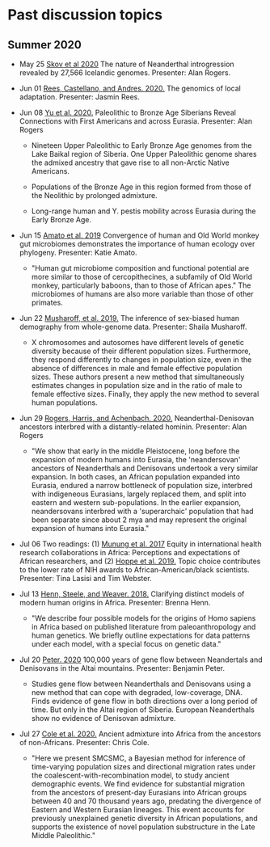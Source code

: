 # Past discussion topics

## Summer 2020

* May 25 [Skov et al 2020][skov20:nature] The nature of Neanderthal
  introgression revealed by 27,566 Icelandic genomes. Presenter: Alan
  Rogers. 

* Jun 01 [Rees, Castellano, and Andres. 2020.][rees20:trendsingenetics] The
   genomics of local adaptation. Presenter: Jasmin Rees.

* Jun 08 [Yu et al. 2020.][yu20:cell] Paleolithic to Bronze Age Siberians
   Reveal Connections with First Americans and across
   Eurasia. Presenter: Alan Rogers

    * Nineteen Upper Paleolithic to Early Bronze Age genomes from the
      Lake Baikal region of Siberia. One Upper Paleolithic genome shares
      the admixed ancestry that gave rise to all non-Arctic Native
      Americans.

    * Populations of the Bronze Age in this region formed from those of
      the Neolithic by prolonged admixture.

    * Long-range human and Y. pestis mobility across Eurasia during the
      Early Bronze Age.

* Jun 15 [Amato et al. 2019][amato19:gb] Convergence of human and Old World
   monkey gut microbiomes demonstrates the importance of human ecology
   over phylogeny. Presenter: Katie Amato.

    * "Human gut microbiome composition and functional potential are
      more similar to those of cercopithecines, a subfamily of Old World
      monkey, particularly baboons, than to those of African apes." The
      microbiomes of humans are also more variable than those of other
      primates.

* Jun 22 [Musharoff, et al. 2019.][musharoff19:plosg] The inference of
   sex-biased human demography from whole-genome data. Presenter:
   Shaila Musharoff. 

    * X chromosomes and autosomes have different levels of genetic
      diversity because of their different population
      sizes. Furthermore, they respond differently to changes in
      population size, even in the absence of differences in male and
      female effective population sizes. These authors present a new
      method that simultaneously estimates changes in population size
      and in the ratio of male to female effective sizes. Finally, they
      apply the new method to several human populations.

* Jun 29 [Rogers, Harris, and Achenbach. 2020.][rogers20:sa]
   Neanderthal-Denisovan ancestors interbred with a distantly-related
   hominin. Presenter: Alan Rogers

    * "We show that early in the middle Pleistocene, long before the
    expansion of modern humans into Eurasia, the 'neandersovan'
    ancestors of Neanderthals and Denisovans undertook a very similar
    expansion. In both cases, an African population expanded into
    Eurasia, endured a narrow bottleneck of population size, interbred
    with indigeneous Eurasians, largely replaced them, and split into
    eastern and western sub-populations. In the earlier expansion,
    neandersovans interbred with a 'superarchaic' population that had
    been separate since about 2 mya and may represent the original
    expansion of humans into Eurasia."

* Jul 06 Two readings: (1) [Munung et al. 2017][munung17:plos1] Equity in
  international health research collaborations in Africa: Perceptions
  and expectations of African researchers, and (2)
  [Hoppe et al. 2019.][hoppe19:sa] Topic choice contributes to the
  lower rate of NIH awards to African-American/black
  scientists. Presenter: Tina Lasisi and Tim Webster. 

* Jul 13 [Henn, Steele, and Weaver. 2018.][henn20:cogd] Clarifying
  distinct models of modern human origins in Africa. Presenter:
  Brenna Henn.

    * "We describe four possible models for the origins of Homo sapiens
      in Africa based on published literature from paleoanthropology and
      human genetics. We briefly outline expectations for data patterns
      under each model, with a special focus on genetic data." 

* Jul 20 [Peter. 2020][peter20:biorxiv] 100,000 years of gene flow between
   Neandertals and Denisovans in the Altai mountains. Presenter:
   Benjamin Peter.

    * Studies gene flow between Neanderthals and Denisovans using a new
      method that can cope with degraded, low-coverage, DNA. Finds
      evidence of gene flow in both directions over a long period of
      time. But only in the Altai region of Siberia. European
      Neanderthals show no evidence of Denisovan admixture.

* Jul 27 [Cole et al. 2020.][cole20:biorxiv] Ancient admixture into
  Africa from the ancestors of non-Africans. Presenter: Chris Cole. 

    * "Here we present SMCSMC, a Bayesian method for inference of
      time-varying population sizes and directional migration rates
      under the coalescent-with-recombination model, to study ancient
      demographic events. We find evidence for substantial migration
      from the ancestors of present-day Eurasians into African groups
      between 40 and 70 thousand years ago, predating the divergence of
      Eastern and Western Eurasian lineages. This event accounts for
      previously unexplained genetic diversity in African populations,
      and supports the existence of novel population substructure in the
      Late Middle Paleolithic."

[skov20:nature]:
https://www.nature.com/articles/s41586-020-2225-9?fbclid=IwAR2KASFusrFuvKtuHmR3gBfFX5NjzMKeJ1azAVNWQY0epnMDY8D5yNRGsMk

[rees20:trendsingenetics]:
https://www.cell.com/trends/genetics/fulltext/S0168-9525(20)30070-6

[yu20:cell]:
https://www.cell.com/cell/fulltext/S0092-8674(20)30502-X?fbclid=IwAR3dddrez6WPCZctlDiIVsfagqAXWuA9rVACmlXDhfSzcZIvox8N66WmOew

[amato19:gb]:
https://genomebiology.biomedcentral.com/articles/10.1186/s13059-019-1807-z

[musharoff19:plosg]:
https://doi.org/10.1371/journal.pgen.1008293

[rogers20:sa]:
https://advances.sciencemag.org/content/6/8/eaay5483

[munung17:plos1]:
https://journals.plos.org/plosone/article?id=10.1371/journal.pone.0186237

[hoppe19:sa]:
https://advances.sciencemag.org/content/5/10/eaaw7238.abstract

[henn20:cogd]:
https://www.sciencedirect.com/science/article/pii/S0959437X1730182X?via%3Dihub

[peter20:biorxiv]:
https://www.biorxiv.org/content/10.1101/2020.03.13.990523v1

[cole20:biorxiv]:
https://www.biorxiv.org/content/10.1101/2020.06.01.127555v1

